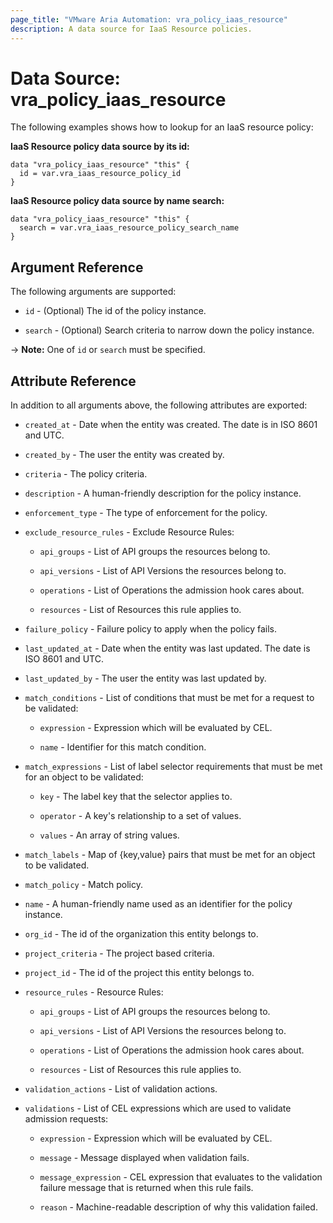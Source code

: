 ```yaml
---
page_title: "VMware Aria Automation: vra_policy_iaas_resource"
description: A data source for IaaS Resource policies.
---
```


# Data Source: vra_policy_iaas_resource

The following examples shows how to lookup for an IaaS resource policy:

**IaaS Resource policy data source by its id:**

```hcl
data "vra_policy_iaas_resource" "this" {
  id = var.vra_iaas_resource_policy_id
}
```

**IaaS Resource policy data source by name search:**

```hcl
data "vra_policy_iaas_resource" "this" {
  search = var.vra_iaas_resource_policy_search_name
}
```

## Argument Reference

The following arguments are supported:

* `id` - (Optional) The id of the policy instance.

* `search` - (Optional) Search criteria to narrow down the policy instance.

-> **Note:** One of `id` or `search` must be specified.

## Attribute Reference

In addition to all arguments above, the following attributes are exported:

* `created_at` - Date when the entity was created. The date is in ISO 8601 and UTC.

* `created_by` - The user the entity was created by.

* `criteria` - The policy criteria.

* `description` - A human-friendly description for the policy instance.

* `enforcement_type` - The type of enforcement for the policy.

* `exclude_resource_rules` - Exclude Resource Rules:

  * `api_groups` - List of API groups the resources belong to.

  * `api_versions` - List of API Versions the resources belong to.

  * `operations` - List of Operations the admission hook cares about.

  * `resources` - List of Resources this rule applies to.

* `failure_policy` - Failure policy to apply when the policy fails.

* `last_updated_at` - Date when the entity was last updated. The date is ISO 8601 and UTC.

* `last_updated_by` - The user the entity was last updated by.

* `match_conditions` - List of conditions that must be met for a request to be validated:

  * `expression` - Expression which will be evaluated by CEL.

  * `name` - Identifier for this match condition.

* `match_expressions` - List of label selector requirements that must be met for an object to be validated:

  * `key` - The label key that the selector applies to.

  * `operator` - A key's relationship to a set of values.

  * `values` - An array of string values.

* `match_labels` - Map of {key,value} pairs that must be met for an object to be validated.

* `match_policy` - Match policy.

* `name` - A human-friendly name used as an identifier for the policy instance.

* `org_id` - The id of the organization this entity belongs to.

* `project_criteria` - The project based criteria.

* `project_id` - The id of the project this entity belongs to.

* `resource_rules` - Resource Rules:

  * `api_groups` - List of API groups the resources belong to.

  * `api_versions` - List of API Versions the resources belong to.

  * `operations` - List of Operations the admission hook cares about.

  * `resources` - List of Resources this rule applies to.

* `validation_actions` - List of validation actions.

* `validations` - List of CEL expressions which are used to validate admission requests:

  * `expression` - Expression which will be evaluated by CEL.

  * `message` - Message displayed when validation fails.

  * `message_expression` - CEL expression that evaluates to the validation failure message that is returned when this rule fails.

  * `reason` - Machine-readable description of why this validation failed.
